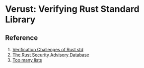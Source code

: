 # Verust: Verifying Rust Standard Library

## Reference
1. [Verification Challenges of Rust std](https://model-checking.github.io/verify-rust-std)
1. [The Rust Security Advisory Database](https://rustsec.org/advisories/)
1. [Too many lists](https://rust-unofficial.github.io/too-many-lists/fifth-miri.html)
